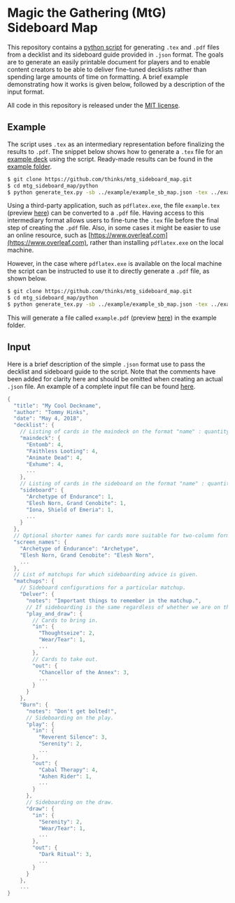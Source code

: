 # Magic the Gathering (MtG) Sideboard Map
This repository contains a [python script](https://github.com/thinks/mtg_sideboard_map/blob/master/python/generate_tex.py) for generating `.tex` and `.pdf` files from a decklist and its sideboard guide provided in `.json` format. The goals are to generate an easily printable document for players and to enable content creators to be able to deliver fine-tuned decklists rather than spending large amounts of time on formatting. A brief example demonstrating how it works is given below, followed by a description of the input format.

All code in this repository is released under the [MIT license](https://en.wikipedia.org/wiki/MIT_License).

## Example
The script uses `.tex` as an intermediary representation before finalizing the results to `.pdf`. The snippet below shows how to generate a `.tex` file for an [example deck](https://github.com/thinks/mtg_sideboard_map/blob/master/example/example_sb_map.json) using the script. Ready-made results can be found in the [example folder](https://github.com/thinks/mtg_sideboard_map/tree/master/example).
```bash
$ git clone https://github.com/thinks/mtg_sideboard_map.git
$ cd mtg_sideboard_map/python
$ python generate_tex.py -sb ../example/example_sb_map.json -tex ../example/example.tex
```
Using a third-party application, such as `pdflatex.exe`, the file `example.tex` (preview [here](https://github.com/thinks/mtg_sideboard_map/blob/master/example/example.tex)) can be converted to a `.pdf` file. Having access to this intermediary format allows users to fine-tune the `.tex` file before the final step of creating the `.pdf` file. Also, in some cases it might be easier to use an online resource, such as [https://www.overleaf.com](https://www.overleaf.com), rather than installing `pdflatex.exe` on the local machine. 

However, in the case where `pdflatex.exe` is available on the local machine the script can be instructed to use it to directly generate a `.pdf` file, as shown below.
```bash
$ git clone https://github.com/thinks/mtg_sideboard_map.git
$ cd mtg_sideboard_map/python
$ python generate_tex.py -sb ../example/example_sb_map.json -tex ../example/example.tex -pdflatex "C:/Users/tommy/AppData/Local/Programs/MiKTeX 2.9/miktex/bin/x64/pdflatex.exe" -pdf_dir ../example
```
This will generate a file called `example.pdf` (preview [here](https://github.com/thinks/mtg_sideboard_map/blob/master/example/example.pdf)) in the example folder. 

## Input
Here is a brief description of the simple `.json` format use to pass the decklist and sideboard guide to the script. Note that the comments have been added for clarity here and should be omitted when creating an actual `.json` file. An example of a complete input file can be found [here](https://github.com/thinks/mtg_sideboard_map/blob/master/example/example_sb_map.json).

```cpp
{
  "title": "My Cool Deckname",
  "author": "Tommy Hinks",
  "date": "May 4, 2018",
  "decklist": {
    // Listing of cards in the maindeck on the format "name" : quantity
    "maindeck": {
      "Entomb": 4,
      "Faithless Looting": 4,
      "Animate Dead": 4,
      "Exhume": 4,
      ...
    },
    // Listing of cards in the sideboard on the format "name" : quantity
    "sideboard": {
      "Archetype of Endurance": 1,
      "Elesh Norn, Grand Cenobite": 1,    
      "Iona, Shield of Emeria": 1,
      ...
    }
  },
  // Optional shorter names for cards more suitable for two-column formatting.
  "screen_names": {
    "Archetype of Endurance": "Archetype",
    "Elesh Norn, Grand Cenobite": "Elesh Norn",
    ...
  },   
  // List of matchups for which sideboarding advice is given.
  "matchups": {
    // Sideboard configurations for a particular matchup.
    "Delver": {
      "notes": "Important things to remember in the matchup.",
      // If sideboarding is the same regardless of whether we are on the play/draw use the 'play_and_draw' key.
      "play_and_draw": {
        // Cards to bring in.
        "in": {
          "Thoughtseize": 2,
          "Wear/Tear": 1,
          ...
        },
        // Cards to take out.
        "out": {
          "Chancellor of the Annex": 3,
          ...
        }
      }
    },
    "Burn": {
      "notes": "Don't get bolted!",
      // Sideboarding on the play.
      "play": {
        "in": {
          "Reverent Silence": 3,
          "Serenity": 2,
          ...
        },
        "out": {
          "Cabal Therapy": 4,
          "Ashen Rider": 1,
          ...
        }
      },
      // Sideboarding on the draw.
      "draw": {
        "in": {
          "Serenity": 2,
          "Wear/Tear": 1,
          ...
        },
        "out": {
          "Dark Ritual": 3,
          ...
        }
      }
    }, 
    ...
}
```
